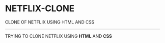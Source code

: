 # NETFLIX-CLONE
CLONE OF NETFLIX USING HTML AND CSS

<hr>
     <P>
     TRYING TO CLONE NETFLIX USING <strong>HTML</strong> AND <strong>CSS</strong> 
     </P>
     